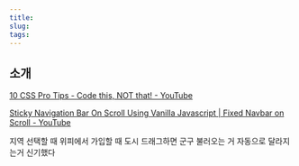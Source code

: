```yaml
---
title:
slug:
tags:
---
```


## 소개

[10 CSS Pro Tips - Code this, NOT that! - YouTube](https://www.youtube.com/watch?v=Qhaz36TZG5Y)

[Sticky Navigation Bar On Scroll Using Vanilla Javascript | Fixed Navbar on Scroll - YouTube](https://www.youtube.com/watch?v=6HFpw5fcaD8)

지역 선택할 때
위피에서 가입할 때
도시 드래그하면 군구 불러오는 거 자동으로 달라지는거 신기했다

